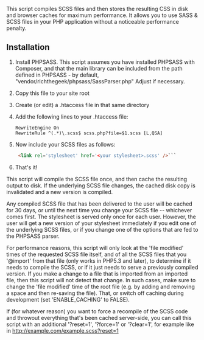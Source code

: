 This script compiles SCSS files and then stores the resulting CSS in disk
and browser caches for maximum performance. It allows you to use SASS & SCSS
files in your PHP application without a noticeable performance penalty.

Installation
------------
1. Install PHPSASS. This script assumes you have installed PHPSASS with
   Composer, and that the main library can be included from the path defined
   in PHPSASS - by default, "vendor/richthegeek/phpsass/SassParser.php"
   Adjust if necessary.

2. Copy this file to your site root

3. Create (or edit) a .htaccess file in that same directory

4. Add the following lines to your .htaccess file:
   ```
   RewriteEngine On
   RewriteRule ^(.*)\.scss$ scss.php?file=$1.scss [L,QSA]
   ```

5. Now include your SCSS files as follows:
   ```html 
    <link rel='stylesheet' href='<your stylesheet>.scss' />```

6. That's it!

This script will compile the SCSS file once, and then cache the resulting
output to disk. If the underlying SCSS file changes, the cached disk copy
is invalidated and a new version is compiled.

Any compiled SCSS file that has been delivered to the user will be cached
for 30 days, or until the next time you change your SCSS file -- whichever
comes first. The stylesheet is served only once for each user.
However, the user will get a new version of your stylesheet immediately if
you edit one of the underlying SCSS files, or if you change one of the
options that are fed to the PHPSASS parser.

For performance reasons, this script will only look at the 'file modified'
times of the requested SCSS file itself, and of all the SCSS files that you
'@import' from that file (only works in PHP5.3 and later), to determine if 
it needs to compile the SCSS, or if it just needs to serve a previously 
compiled version. If you make a change to a file that is imported from an 
imported file, then this script will not detect that change. In such cases, 
make sure to change the 'file modified' time of the root file (e.g. by 
adding and removing a space and then re-saving the file). That, or switch 
off caching during development (set 'ENABLE_CACHING' to FALSE).

If (for whatever reason) you want to force a recompile of the SCSS code and
throwout everything that's been cached server-side, you can call this script
with an additional '?reset=1', '?force=1' or '?clear=1', for example like in 
http://example.com/example.scss?reset=1